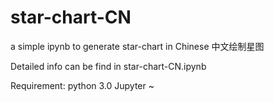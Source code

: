 # star-chart-CN
a simple ipynb to generate star-chart in Chinese 中文绘制星图

Detailed info can be find in star-chart-CN.ipynb

Requirement: python 3.0
             Jupyter ~
